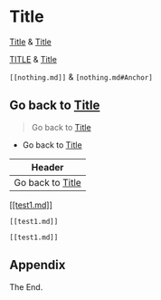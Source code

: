 # Title

[Title](test1.md) & [Title](test1.md#Appendix)

[TITLE](test1.md) & [Title](test1.md#Appendix)

`[[nothing.md]]` & `[nothing.md#Anchor]`

## Go back to [Title](test1.md)

> Go back to [Title](test1.md)

* Go back to [Title](test1.md)

| Header                  |
| ----------------------- |
| Go back to [Title](test1.md) |

<!-- Go back to [[test1.md]] -->

[[[test1.md]]](test1.md)

`[[test1.md]]`

```shell
[[test1.md]]
```

## Appendix

The End.
